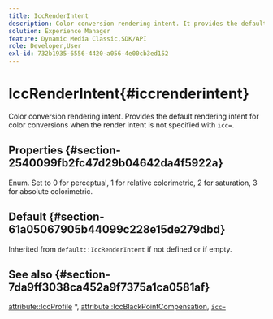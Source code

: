```yaml
---
title: IccRenderIntent
description: Color conversion rendering intent. It provides the default rendering intent for color conversions when `icc=` is not specified for the render intent.
solution: Experience Manager
feature: Dynamic Media Classic,SDK/API
role: Developer,User
exl-id: 732b1935-6556-4420-a056-4e00cb3ed152
---
```

# IccRenderIntent{#iccrenderintent}

Color conversion rendering intent. Provides the default rendering intent for color conversions when the render intent is not specified with `icc=`.

## Properties {#section-2540099fb2fc47d29b04642da4f5922a}

Enum. Set to 0 for perceptual, 1 for relative colorimetric, 2 for saturation, 3 for absolute colorimetric.

## Default {#section-61a05067905b44099c228e15de279dbd}

Inherited from `default::IccRenderIntent` if not defined or if empty.

## See also {#section-7da9ff3038ca452a9f7375a1ca0581af}

[attribute::IccProfile](../../../../../is-api/image-catalog/image-serving-api-ref/c-image-catalog-reference/c-attributes-reference/r-iccprofilecmyk.md#reference-db89f9dac33e447cadb359ec1ba27ee0) &#42;, [attribute::IccBlackPointCompensation](../../../../../is-api/image-catalog/image-serving-api-ref/c-image-catalog-reference/c-attributes-reference/r-iccblackpointcompensation.md#reference-357626375ee140d1807f0c05171c733f), [`icc=`](../../../../../is-api/http-ref/image-serving-api-ref/c-http-protocol-reference/c-command-reference/r-icc.md#reference-182b5679e21e4df3b4d330535a5a7517)
